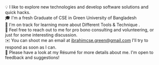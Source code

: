 💡  I like to explore new technologies and develop software solutions and quick hacks.                                              
🎓  I'm a fresh Graduate of CSE in Green University of Bangladesh                                     
🌱  I'm on track for learning more about Different Tools & Technique                                            .                                  
💬  Feel free to reach out to me for pro bono consulting and volunteering, or just for some interesting discussion.                                   
✉️  You can shoot me an email at ibrahimcse.green@gmail.com I'll try to respond as soon as I can.                                                 
📄  Please have a look at my Résumé for more details about me. I'm open to feedback and suggestions!                                            

